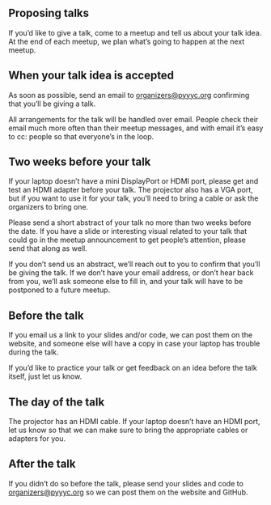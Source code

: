 ## Proposing talks

If you’d like to give a talk, come to a meetup and tell us about your talk
idea. At the end of each meetup, we plan what’s going to happen at the next
meetup.

## When your talk idea is accepted

As soon as possible, send an email to organizers@pyyyc.org confirming that
you’ll be giving a talk.

All arrangements for the talk will be handled over email. People check
their email much more often than their meetup messages, and with email it’s
easy to cc: people so that everyone’s in the loop.

## Two weeks before your talk

If your laptop doesn’t have a mini DisplayPort or HDMI port, please get and
test an HDMI adapter before your talk. The projector also has a VGA port,
but if you want to use it for your talk, you’ll need to bring a cable or
ask the organizers to bring one.

Please send a short abstract of your talk no more than two weeks before the
date. If you have a slide or interesting visual related to your talk that
could go in the meetup announcement to get people’s attention, please send
that along as well.

If you don’t send us an abstract, we’ll reach out to you to confirm that
you’ll be giving the talk. If we don’t have your email address, or don’t
hear back from you, we’ll ask someone else to fill in, and your talk will
have to be postponed to a future meetup.

## Before the talk

If you email us a link to your slides and/or code, we can post them on the
website, and someone else will have a copy in case your laptop has trouble
during the talk.

If you’d like to practice your talk or get feedback on an idea before the
talk itself, just let us know.

## The day of the talk

The projector has an HDMI cable. If your laptop doesn’t have an HDMI port,
let us know so that we can make sure to bring the appropriate cables or
adapters for you.

## After the talk

If you didn’t do so before the talk, please send your slides and code to
organizers@pyyyc.org so we can post them on the website and GitHub.
